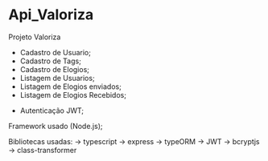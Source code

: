 # Api_Valoriza

Projeto Valoriza

- Cadastro de Usuario;
- Cadastro de Tags;
- Cadastro de Elogios;
- Listagem de Usuarios;
- Listagem de Elogios enviados;
- Listagem de Elogios Recebidos;

* Autenticação JWT;

Framework usado (Node.js);

Bibliotecas usadas:
  -> typescript
  -> express
  -> typeORM
  -> JWT
  -> bcryptjs
  -> class-transformer
